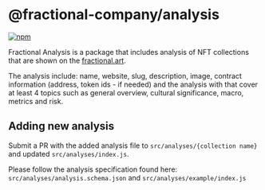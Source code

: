 # @fractional-company/analysis

[![npm](https://img.shields.io/npm/v/@fractional-company/analysis)](https://unpkg.com/@solana/spl-token-registry@latest/)

Fractional Analysis is a package that includes analysis of NFT collections that are shown on the [fractional.art](https://fractional.art). 

The analysis include: name, website, slug, description, image,
contract information (address, token ids - if needed) and the analysis with that cover at least 4 topics such as general overview, cultural significance, macro, metrics and risk.

## Adding new analysis

Submit a PR with the added analysis file to `src/analyses/{collection name}` and updated `src/analyses/index.js`.

Please follow the analysis specification found here: `src/analyses/analysis.schema.json` and `src/analyses/example/index.js`
